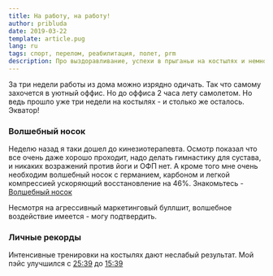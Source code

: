 ```yaml
---
title: На работу, на работу!
author: pribluda
date: 2019-03-22
template: article.pug
lang: ru
tags: спорт, перелом, реабилитация, полет, prm
description: Про выздоравливание, успехи в прыганьи на костылях и немного неприкрытой рекламы волщебного носка
---
```



За три недели работы из дома можно изрядно одичать.  Так что самому захочется в уютный оффис. Но до оффиса 2 часа лету самолетом. Но ведь прошло уже три недели на костылях - и столько же осталось. Экватор!

   
 <span class="more"></span>
 
### Волшебный носок

Неделю назад я таки дошел до кинезиотерапевта.  Осмотр показал что все очень даже хорошо проходит, надо делать гимнастику для сустава, и никаких возражений против йоги и ОФП нет.  А кроме того мне очень необходим волшебный носок с германием, карбоном и легкой компрессией ускоряющий восстановление на 46%.  Знакомьтесь - [Волшебный носок](https://incrediwear.com/products/incrediwear-ankle-sleeve)

Несмотря на агрессивный маркетинговый буллшит, волшебное воздействие имеется - могу подтвердить. 


### Личные рекорды

Интенсивные тренировки на костылях дают неслабый результат.  Мой пэйс  улучшился с [25:39](https://www.strava.com/activities/2188505173) до [15:39]()   
